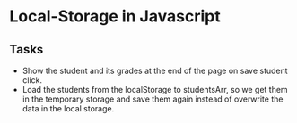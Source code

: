# Local-Storage in Javascript
## Tasks
* Show the student and its grades at the end of the page on save student click.
* Load the students from the localStorage to studentsArr, so we get them in the temporary storage and save them again instead of overwrite the data in the local storage.
